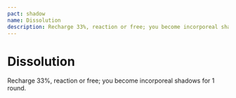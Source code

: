 ```yaml
---
pact: shadow
name: Dissolution
description: Recharge 33%, reaction or free; you become incorporeal shadows for 1 round.
---
```


# Dissolution

Recharge 33%, reaction or free; you become incorporeal shadows for 1 round.
